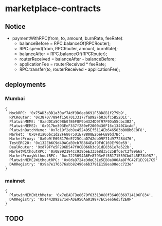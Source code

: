 # marketplace-contracts

## Notice

- paymentWithRPC(from, to, amount, burnRate, feeRate):
    - balanceBefore = RPC.balanceOf(RPCRouter);
    - RPC.spend(from, RPCRouter, amount, burnRate);
    - balanceAfter = RPC.balanceOf(RPCRouter);
    - routerReceived = balanceAfter - balanceBefore;
    - applicationFee = routerReceived * feeRate;
    - RPC.transfer(to, routerReceived - applicationFee);

## deployments

### Mumbai

```
{
  MockRPC: '0x75AD3a3D1a30af7Adf9D0ee8691F58D8B1f279b9',
  RPCRouter: '0x387077894f15070133177faD92Fb836fc5B52D1C',
  PlatwinMEME: '0xadDCa5C98b0fB6F8F9b4324D9f97F9Da55cbc3B2',
  PlatwinMEME2: '0x917be393EeF337f280eF2000430F16c1340CAcAd',
  PlatwinBatchMeme: '0x7c19f2eb9e4524D5Ef5114Eb646583bB0Bb6C8F8',
  Market: '0x0F81a06bc1d22F6807501E78808E26eF6B9bd7Bc',
  MarketProxy: '0x0b9fE698176eE725CcaD7d2dbD9F71d977284476',
  TestERC20: '0x132Eb6C9d49ACaB9cb7B364Ea79FdC169Ef90e59',
  DealRouter: '0xd79Ffe5F296D547f0CB066b3c91dE0361e7e522b',
  MarketWithoutRPC: '0x0E992194Cc939beE333e8d35c25BfCe7C2f99a6a',
  MarketProxyWithoutRPC: '0xc7225694A6Fe8793eEf5B171559Cbd245E73b987',
  PlatwinMEME2WithoutRPC: '0x0daB724e3deC31e5EB0a000Aa8FfC42F1EC917C5'
  DAORegistry: '0x9a7e176576abb82496e6b3791E15Bea08ecc723e'
}
```

### mainnet

```
{
  PlatwinMEMEWithMeta: '0x7eBADFBe8679f63313080f36460369714106F834',
  DAORegistry: '0x1443D92E71eFADE956Aa0198F7EC5eeb6d5f2E0F'
}
```

## TODO
